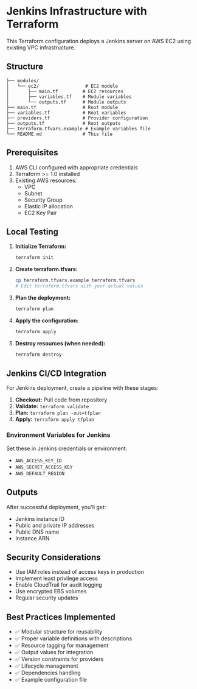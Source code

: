 # Jenkins Infrastructure with Terraform

This Terraform configuration deploys a Jenkins server on AWS EC2 using existing VPC infrastructure.

## Structure

```
├── modules/
│   └── ec2/                 # EC2 module
│       ├── main.tf         # EC2 resources
│       ├── variables.tf    # Module variables
│       └── outputs.tf      # Module outputs
├── main.tf                 # Root module
├── variables.tf            # Root variables
├── providers.tf            # Provider configuration
├── outputs.tf              # Root outputs
├── terraform.tfvars.example # Example variables file
└── README.md               # This file
```

## Prerequisites

1. AWS CLI configured with appropriate credentials
2. Terraform >= 1.0 installed
3. Existing AWS resources:
   - VPC
   - Subnet
   - Security Group
   - Elastic IP allocation
   - EC2 Key Pair

## Local Testing

1. **Initialize Terraform:**
   ```bash
   terraform init
   ```

2. **Create terraform.tfvars:**
   ```bash
   cp terraform.tfvars.example terraform.tfvars
   # Edit terraform.tfvars with your actual values
   ```

3. **Plan the deployment:**
   ```bash
   terraform plan
   ```

4. **Apply the configuration:**
   ```bash
   terraform apply
   ```

5. **Destroy resources (when needed):**
   ```bash
   terraform destroy
   ```

## Jenkins CI/CD Integration

For Jenkins deployment, create a pipeline with these stages:

1. **Checkout:** Pull code from repository
2. **Validate:** `terraform validate`
3. **Plan:** `terraform plan -out=tfplan`
4. **Apply:** `terraform apply tfplan`

### Environment Variables for Jenkins

Set these in Jenkins credentials or environment:
- `AWS_ACCESS_KEY_ID`
- `AWS_SECRET_ACCESS_KEY`
- `AWS_DEFAULT_REGION`

## Outputs

After successful deployment, you'll get:
- Jenkins instance ID
- Public and private IP addresses
- Public DNS name
- Instance ARN

## Security Considerations

- Use IAM roles instead of access keys in production
- Implement least privilege access
- Enable CloudTrail for audit logging
- Use encrypted EBS volumes
- Regular security updates

## Best Practices Implemented

- ✅ Modular structure for reusability
- ✅ Proper variable definitions with descriptions
- ✅ Resource tagging for management
- ✅ Output values for integration
- ✅ Version constraints for providers
- ✅ Lifecycle management
- ✅ Dependencies handling
- ✅ Example configuration file